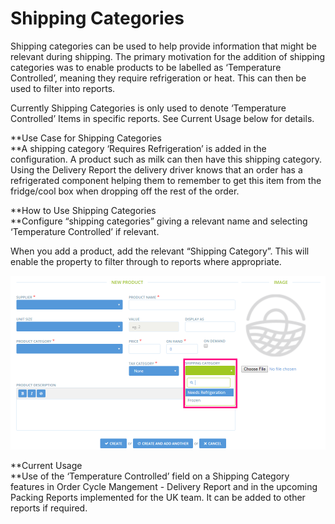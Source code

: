 # Shipping Categories

Shipping categories can be used to help provide information that might be relevant during shipping. The primary motivation for the addition of shipping categories was to enable products to be labelled as ‘Temperature Controlled’, meaning they require refrigeration or heat. This can then be used to filter into reports.

Currently Shipping Categories is only used to denote ‘Temperature Controlled’ Items in specific reports. See Current Usage below for details.

**Use Case for Shipping Categories  
**A shipping category ‘Requires Refrigeration’ is added in the configuration. A product such as milk can then have this shipping category. Using the Delivery Report the delivery driver knows that an order has a refrigerated component helping them to remember to get this item from the fridge/cool box when dropping off the rest of the order.

**How to Use Shipping Categories  
**Configure “shipping categories” giving a relevant name and selecting ‘Temperature Controlled’ if relevant.

When you add a product, add the relevant “Shipping Category”. This will enable the property to filter through to reports where appropriate.

![](/assets/ShippingCategoryNewProduct.png)

**Current Usage  
**Use of the ‘Temperature Controlled’ field on a Shipping Category features in Order Cycle Mangement - Delivery Report and in the upcoming Packing Reports implemented for the UK team. It can be added to other reports if required.

